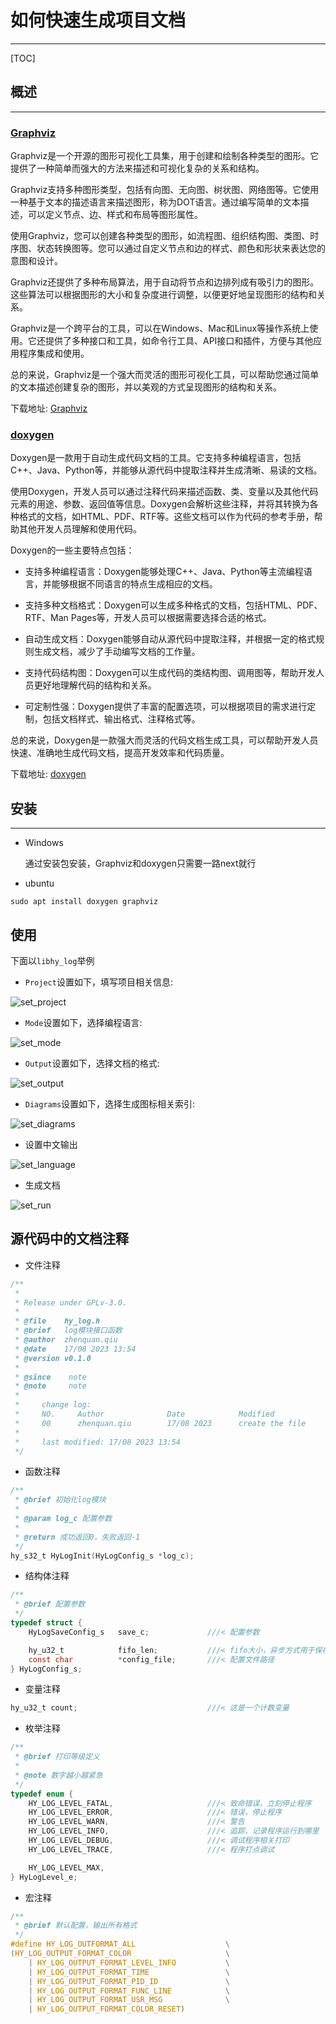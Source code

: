 # 如何快速生成项目文档

---

[TOC]

## 概述

---

### [Graphviz](https://graphviz.org/)

Graphviz是一个开源的图形可视化工具集，用于创建和绘制各种类型的图形。它提供了一种简单而强大的方法来描述和可视化复杂的关系和结构。

Graphviz支持多种图形类型，包括有向图、无向图、树状图、网络图等。它使用一种基于文本的描述语言来描述图形，称为DOT语言。通过编写简单的文本描述，可以定义节点、边、样式和布局等图形属性。

使用Graphviz，您可以创建各种类型的图形，如流程图、组织结构图、类图、时序图、状态转换图等。您可以通过自定义节点和边的样式、颜色和形状来表达您的意图和设计。

Graphviz还提供了多种布局算法，用于自动将节点和边排列成有吸引力的图形。这些算法可以根据图形的大小和复杂度进行调整，以便更好地呈现图形的结构和关系。

Graphviz是一个跨平台的工具，可以在Windows、Mac和Linux等操作系统上使用。它还提供了多种接口和工具，如命令行工具、API接口和插件，方便与其他应用程序集成和使用。

总的来说，Graphviz是一个强大而灵活的图形可视化工具，可以帮助您通过简单的文本描述创建复杂的图形，并以美观的方式呈现图形的结构和关系。

下载地址: [Graphviz](https://graphviz.org/download/)

### [doxygen](https://www.doxygen.nl/index.html)

Doxygen是一款用于自动生成代码文档的工具。它支持多种编程语言，包括C++、Java、Python等，并能够从源代码中提取注释并生成清晰、易读的文档。

使用Doxygen，开发人员可以通过注释代码来描述函数、类、变量以及其他代码元素的用途、参数、返回值等信息。Doxygen会解析这些注释，并将其转换为各种格式的文档，如HTML、PDF、RTF等。这些文档可以作为代码的参考手册，帮助其他开发人员理解和使用代码。

Doxygen的一些主要特点包括：

* 支持多种编程语言：Doxygen能够处理C++、Java、Python等主流编程语言，并能够根据不同语言的特点生成相应的文档。

* 支持多种文档格式：Doxygen可以生成多种格式的文档，包括HTML、PDF、RTF、Man Pages等，开发人员可以根据需要选择合适的格式。

* 自动生成文档：Doxygen能够自动从源代码中提取注释，并根据一定的格式规则生成文档，减少了手动编写文档的工作量。

* 支持代码结构图：Doxygen可以生成代码的类结构图、调用图等，帮助开发人员更好地理解代码的结构和关系。

* 可定制性强：Doxygen提供了丰富的配置选项，可以根据项目的需求进行定制，包括文档样式、输出格式、注释格式等。

总的来说，Doxygen是一款强大而灵活的代码文档生成工具，可以帮助开发人员快速、准确地生成代码文档，提高开发效率和代码质量。

下载地址: [doxygen](https://sourceforge.net/projects/doxygen/) 

## 安装

---

* Windows

    通过安装包安装，Graphviz和doxygen只需要一路next就行

* ubuntu

```shell
sudo apt install doxygen graphviz
```

## 使用

下面以`libhy_log`举例

* `Project`设置如下，填写项目相关信息:

![set_project](img/set_project.png)

* `Mode`设置如下，选择编程语言:

![set_mode](img/set_mode.png)

* `Output`设置如下，选择文档的格式:

![set_output](img/set_output.png)

* `Diagrams`设置如下，选择生成图标相关索引:

![set_diagrams](img/set_diagrams.png)

* 设置中文输出

![set_language](img/set_language.png)

* 生成文档

![set_run](img/set_run.png)


## 源代码中的文档注释

* 文件注释

```c
/**
 * 
 * Release under GPLv-3.0.
 * 
 * @file    hy_log.h
 * @brief   log模块接口函数
 * @author  zhenquan.qiu
 * @date    17/08 2023 13:54
 * @version v0.1.0
 * 
 * @since    note
 * @note     note
 * 
 *     change log:
 *     NO.     Author              Date            Modified
 *     00      zhenquan.qiu        17/08 2023      create the file
 * 
 *     last modified: 17/08 2023 13:54
 */
```

* 函数注释

```c
/**
 * @brief 初始化log模块
 *
 * @param log_c 配置参数
 *
 * @return 成功返回0，失败返回-1
 */
hy_s32_t HyLogInit(HyLogConfig_s *log_c);
```

* 结构体注释

```c
/**
 * @brief 配置参数
 */
typedef struct {
    HyLogSaveConfig_s   save_c;             ///< 配置参数

    hy_u32_t            fifo_len;           ///< fifo大小，异步方式用于保存log
    const char          *config_file;       ///< 配置文件路径
} HyLogConfig_s;
```

* 变量注释

```c
hy_u32_t count;                             ///< 这是一个计数变量
```

* 枚举注释

```c
/**
 * @brief 打印等级定义
 *
 * @note 数字越小越紧急
 */
typedef enum {
    HY_LOG_LEVEL_FATAL,                     ///< 致命错误，立刻停止程序
    HY_LOG_LEVEL_ERROR,                     ///< 错误，停止程序
    HY_LOG_LEVEL_WARN,                      ///< 警告
    HY_LOG_LEVEL_INFO,                      ///< 追踪，记录程序运行到哪里
    HY_LOG_LEVEL_DEBUG,                     ///< 调试程序相关打印
    HY_LOG_LEVEL_TRACE,                     ///< 程序打点调试

    HY_LOG_LEVEL_MAX,
} HyLogLevel_e;
```

* 宏注释

```c
/**
 * @brief 默认配置，输出所有格式
 */
#define HY_LOG_OUTFORMAT_ALL                    \
(HY_LOG_OUTPUT_FORMAT_COLOR                     \
    | HY_LOG_OUTPUT_FORMAT_LEVEL_INFO           \
    | HY_LOG_OUTPUT_FORMAT_TIME                 \
    | HY_LOG_OUTPUT_FORMAT_PID_ID               \
    | HY_LOG_OUTPUT_FORMAT_FUNC_LINE            \
    | HY_LOG_OUTPUT_FORMAT_USR_MSG              \
    | HY_LOG_OUTPUT_FORMAT_COLOR_RESET)
```

